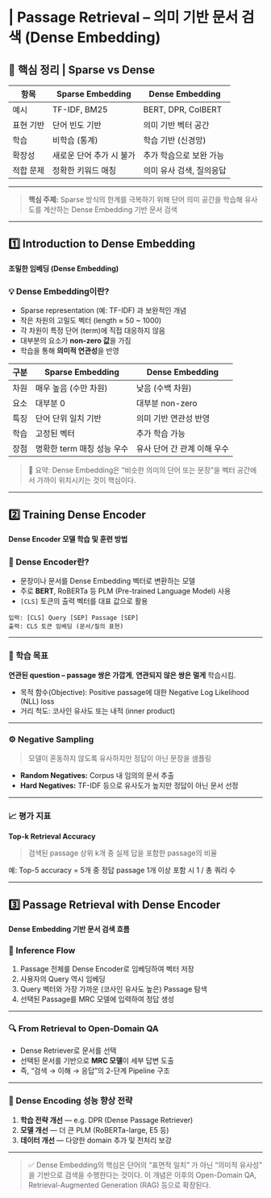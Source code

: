 # | Passage Retrieval – 의미 기반 문서 검색 (Dense Embedding)

## 🧾 핵심 정리 | Sparse vs Dense

| 항목    | Sparse Embedding | Dense Embedding    |
| ----- | ---------------- | ------------------ |
| 예시    | TF-IDF, BM25     | BERT, DPR, ColBERT |
| 표현 기반 | 단어 빈도 기반         | 의미 기반 벡터 공간        |
| 학습    | 비학습 (통계)         | 학습 기반 (신경망)        |
| 확장성   | 새로운 단어 추가 시 불가   | 추가 학습으로 보완 가능      |
| 적합 문제 | 정확한 키워드 매칭       | 의미 유사 검색, 질의응답     |

---

> **핵심 주제:** Sparse 방식의 한계를 극복하기 위해 단어 의미 공간을 학습해 유사도를 계산하는 Dense Embedding 기반 문서 검색

---

## 1️⃣ Introduction to Dense Embedding

**조밀한 임베딩 (Dense Embedding)**

### 💡 Dense Embedding이란?

* Sparse representation (예: TF-IDF) 과 보완적인 개념
* 작은 차원의 고밀도 벡터 (length ≈ 50 ~ 1000)
* 각 차원이 특정 단어 (term)에 직접 대응하지 않음
* 대부분의 요소가 **non-zero 값**을 가짐
* 학습을 통해 **의미적 연관성**을 반영

| 구분 | Sparse Embedding  | Dense Embedding  |
| -- | ----------------- | ---------------- |
| 차원 | 매우 높음 (수만 차원)     | 낮음 (수백 차원)       |
| 요소 | 대부분 0             | 대부분 non-zero     |
| 특징 | 단어 단위 일치 기반       | 의미 기반 연관성 반영     |
| 학습 | 고정된 벡터            | 추가 학습 가능         |
| 장점 | 명확한 term 매칭 성능 우수 | 유사 단어 간 관계 이해 우수 |

> 📘 요약: Dense Embedding은 “비슷한 의미의 단어 또는 문장”을 벡터 공간에서 가까이 위치시키는 것이 핵심이다.

---

## 2️⃣ Training Dense Encoder

**Dense Encoder 모델 학습 및 훈련 방법**

### 🧠 Dense Encoder란?

* 문장이나 문서를 Dense Embedding 벡터로 변환하는 모델
* 주로 **BERT**, RoBERTa 등 PLM (Pre-trained Language Model) 사용
* `[CLS]` 토큰의 출력 벡터를 대표 값으로 활용

```text
입력: [CLS] Query [SEP] Passage [SEP]
출력: CLS 토큰 임베딩 (문서/질의 표현)
```

---

### 🎯 학습 목표

**연관된 question – passage 쌍은 가깝게**,
**연관되지 않은 쌍은 멀게** 학습시킴.

* 목적 함수(Objective): Positive passage에 대한 Negative Log Likelihood (NLL) loss
* 거리 척도: 코사인 유사도 또는 내적 (inner product)

---

### ⚙️ Negative Sampling

> 모델이 혼동하지 않도록 유사하지만 정답이 아닌 문장을 샘플링

* **Random Negatives:** Corpus 내 임의의 문서 추출
* **Hard Negatives:** TF-IDF 등으로 유사도가 높지만 정답이 아닌 문서 선정

---

### 📈 평가 지표

**Top-k Retrieval Accuracy**

> 검색된 passage 상위 k개 중 실제 답을 포함한 passage의 비율

예:
Top-5 accuracy = 5개 중 정답 passage 1개 이상 포함 시 1 / 총 쿼리 수

---

## 3️⃣ Passage Retrieval with Dense Encoder

**Dense Embedding 기반 문서 검색 흐름**

### 🔄 Inference Flow

1. Passage 전체를 Dense Encoder로 임베딩하여 벡터 저장
2. 사용자의 Query 역시 임베딩
3. Query 벡터와 가장 가까운 (코사인 유사도 높은) Passage 탐색
4. 선택된 Passage를 MRC 모델에 입력하여 정답 생성

---

### 🔍 From Retrieval to Open-Domain QA

* Dense Retriever로 문서를 선택
* 선택된 문서를 기반으로 **MRC 모델**이 세부 답변 도출
* 즉, “검색 → 이해 → 응답”의 2-단계 Pipeline 구조

---

### 🚀 Dense Encoding 성능 향상 전략

1. **학습 전략 개선** — e.g. DPR (Dense Passage Retriever)
2. **모델 개선** — 더 큰 PLM (RoBERTa-large, E5 등)
3. **데이터 개선** — 다양한 domain 추가 및 전처리 보강

---

> ✅ Dense Embedding의 핵심은 단어의 “표면적 일치” 가 아닌
> “의미적 유사성” 을 기반으로 검색을 수행한다는 것이다.
> 이 개념은 이후의 Open-Domain QA, Retrieval-Augmented Generation (RAG) 등으로 확장된다.
